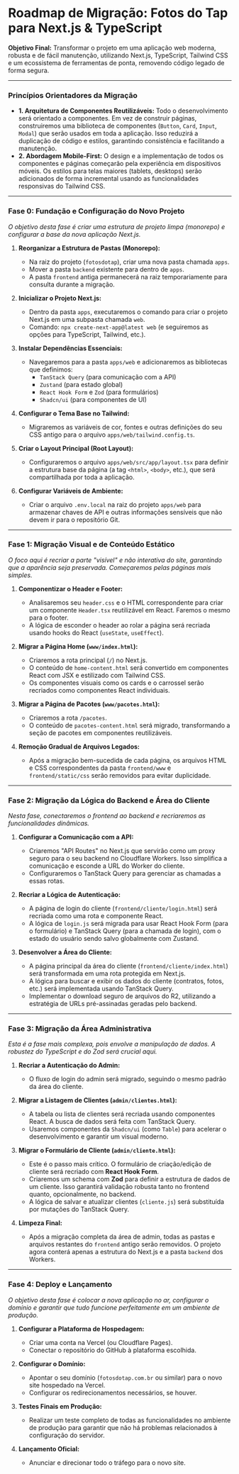 # Roadmap de Migração: Fotos do Tap para Next.js & TypeScript

**Objetivo Final:** Transformar o projeto em uma aplicação web moderna, robusta e de fácil manutenção, utilizando Next.js, TypeScript, Tailwind CSS e um ecossistema de ferramentas de ponta, removendo código legado de forma segura.

---

### **Princípios Orientadores da Migração**

- **1. Arquitetura de Componentes Reutilizáveis:** Todo o desenvolvimento será orientado a componentes. Em vez de construir páginas, construiremos uma biblioteca de componentes (`Button`, `Card`, `Input`, `Modal`) que serão usados em toda a aplicação. Isso reduzirá a duplicação de código e estilos, garantindo consistência e facilitando a manutenção.
- **2. Abordagem Mobile-First:** O design e a implementação de todos os componentes e páginas começarão pela experiência em dispositivos móveis. Os estilos para telas maiores (tablets, desktops) serão adicionados de forma incremental usando as funcionalidades responsivas do Tailwind CSS.

---

### **Fase 0: Fundação e Configuração do Novo Projeto**

_O objetivo desta fase é criar uma estrutura de projeto limpa (monorepo) e configurar a base da nova aplicação Next.js._

1.  **Reorganizar a Estrutura de Pastas (Monorepo):**

    - Na raiz do projeto (`fotosdotap`), criar uma nova pasta chamada `apps`.
    - Mover a pasta `backend` existente para dentro de `apps`.
    - A pasta `frontend` antiga permanecerá na raiz temporariamente para consulta durante a migração.

2.  **Inicializar o Projeto Next.js:**

    - Dentro da pasta `apps`, executaremos o comando para criar o projeto Next.js em uma subpasta chamada `web`.
    - Comando: `npx create-next-app@latest web` (e seguiremos as opções para TypeScript, Tailwind, etc.).

3.  **Instalar Dependências Essenciais:**

    - Navegaremos para a pasta `apps/web` e adicionaremos as bibliotecas que definimos:
      - `TanStack Query` (para comunicação com a API)
      - `Zustand` (para estado global)
      - `React Hook Form` e `Zod` (para formulários)
      - `Shadcn/ui` (para componentes de UI)

4.  **Configurar o Tema Base no Tailwind:**

    - Migraremos as variáveis de cor, fontes e outras definições do seu CSS antigo para o arquivo `apps/web/tailwind.config.ts`.

5.  **Criar o Layout Principal (Root Layout):**

    - Configuraremos o arquivo `apps/web/src/app/layout.tsx` para definir a estrutura base da página (a tag `<html>`, `<body>`, etc.), que será compartilhada por toda a aplicação.

6.  **Configurar Variáveis de Ambiente:**
    - Criar o arquivo `.env.local` na raiz do projeto `apps/web` para armazenar chaves de API e outras informações sensíveis que não devem ir para o repositório Git.

---

### **Fase 1: Migração Visual e de Conteúdo Estático**

_O foco aqui é recriar a parte "visível" e não interativa do site, garantindo que a aparência seja preservada. Começaremos pelas páginas mais simples._

1.  **Componentizar o Header e Footer:**

    - Analisaremos seu `header.css` e o HTML correspondente para criar um componente `Header.tsx` reutilizável em React. Faremos o mesmo para o footer.
    - A lógica de esconder o header ao rolar a página será recriada usando hooks do React (`useState`, `useEffect`).

2.  **Migrar a Página Home (`www/index.html`):**

    - Criaremos a rota principal (`/`) no Next.js.
    - O conteúdo de `home-content.html` será convertido em componentes React com JSX e estilizado com Tailwind CSS.
    - Os componentes visuais como os cards e o carrossel serão recriados como componentes React individuais.

3.  **Migrar a Página de Pacotes (`www/pacotes.html`):**

    - Criaremos a rota `/pacotes`.
    - O conteúdo de `pacotes-content.html` será migrado, transformando a seção de pacotes em componentes reutilizáveis.

4.  **Remoção Gradual de Arquivos Legados:**
    - Após a migração bem-sucedida de cada página, os arquivos HTML e CSS correspondentes da pasta `frontend/www` e `frontend/static/css` serão removidos para evitar duplicidade.

---

### **Fase 2: Migração da Lógica do Backend e Área do Cliente**

_Nesta fase, conectaremos o frontend ao backend e recriaremos as funcionalidades dinâmicas._

1.  **Configurar a Comunicação com a API:**

    - Criaremos "API Routes" no Next.js que servirão como um proxy seguro para o seu backend no Cloudflare Workers. Isso simplifica a comunicação e esconde a URL do Worker do cliente.
    - Configuraremos o TanStack Query para gerenciar as chamadas a essas rotas.

2.  **Recriar a Lógica de Autenticação:**

    - A página de login do cliente (`frontend/cliente/login.html`) será recriada como uma rota e componente React.
    - A lógica de `login.js` será migrada para usar React Hook Form (para o formulário) e TanStack Query (para a chamada de login), com o estado do usuário sendo salvo globalmente com Zustand.

3.  **Desenvolver a Área do Cliente:**
    - A página principal da área do cliente (`frontend/cliente/index.html`) será transformada em uma rota protegida em Next.js.
    - A lógica para buscar e exibir os dados do cliente (contratos, fotos, etc.) será implementada usando TanStack Query.
    - Implementar o download seguro de arquivos do R2, utilizando a estratégia de URLs pré-assinadas geradas pelo backend.

---

### **Fase 3: Migração da Área Administrativa**

_Esta é a fase mais complexa, pois envolve a manipulação de dados. A robustez do TypeScript e do Zod será crucial aqui._

1.  **Recriar a Autenticação do Admin:**

    - O fluxo de login do admin será migrado, seguindo o mesmo padrão da área do cliente.

2.  **Migrar a Listagem de Clientes (`admin/clientes.html`):**

    - A tabela ou lista de clientes será recriada usando componentes React. A busca de dados será feita com TanStack Query.
    - Usaremos componentes da `Shadcn/ui` (como `Table`) para acelerar o desenvolvimento e garantir um visual moderno.

3.  **Migrar o Formulário de Cliente (`admin/cliente.html`):**

    - Este é o passo mais crítico. O formulário de criação/edição de cliente será recriado com **React Hook Form**.
    - Criaremos um schema com **Zod** para definir a estrutura de dados de um cliente. Isso garantirá validação robusta tanto no frontend quanto, opcionalmente, no backend.
    - A lógica de salvar e atualizar clientes (`cliente.js`) será substituída por mutações do TanStack Query.

4.  **Limpeza Final:**
    - Após a migração completa da área de admin, todas as pastas e arquivos restantes do `frontend` antigo serão removidos. O projeto agora conterá apenas a estrutura do Next.js e a pasta `backend` dos Workers.

---

### **Fase 4: Deploy e Lançamento**

_O objetivo desta fase é colocar a nova aplicação no ar, configurar o domínio e garantir que tudo funcione perfeitamente em um ambiente de produção._

1.  **Configurar a Plataforma de Hospedagem:**

    - Criar uma conta na Vercel (ou Cloudflare Pages).
    - Conectar o repositório do GitHub à plataforma escolhida.

2.  **Configurar o Domínio:**

    - Apontar o seu domínio (`fotosdotap.com.br` ou similar) para o novo site hospedado na Vercel.
    - Configurar os redirecionamentos necessários, se houver.

3.  **Testes Finais em Produção:**

    - Realizar um teste completo de todas as funcionalidades no ambiente de produção para garantir que não há problemas relacionados à configuração do servidor.

4.  **Lançamento Oficial:**
    - Anunciar e direcionar todo o tráfego para o novo site.
